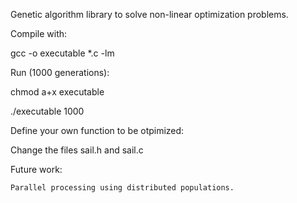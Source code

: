 Genetic algorithm library to solve non-linear optimization problems.

Compile with:

gcc -o executable \*.c -lm

Run (1000 generations):

chmod a+x executable

./executable 1000

Define your own function to be otpimized:

Change the files sail.h and sail.c

Future work:

    Parallel processing using distributed populations.
